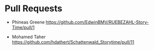 # Pull Requests

- Phineas Greene https://github.com/EdwinBMV/RUEBEZAHL-Story-Time/pull/1

- Mohamed Taher https://github.com/hdathert/Schattenwald_Storytime/pull/11